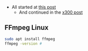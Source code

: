 * All started at [this post](https://jalcocert.github.io/JAlcocerT/dji-osmo-action-5-pro/)
    * And continued in the [x300 post](https://jalcocert.github.io/JAlcocerT/asrock-x300-home-server/#video-editing-101)

## FFmpeg Linux

```sh
sudo apt install ffmpeg
ffmpeg -version #
```